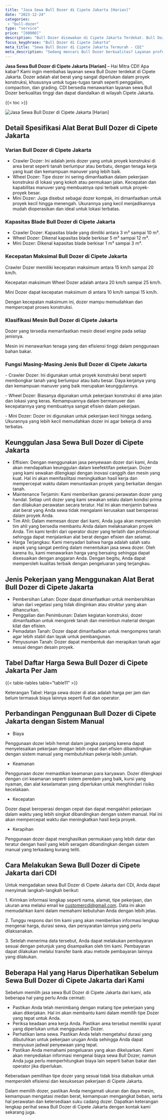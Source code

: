 ```yaml
---
title: "Jasa Sewa Bull Dozer di Cipete Jakarta [Harian]"
date: "2023-12-24"
categories:
 - "bull-dozer"
type: "service"
price: "[60000]"
description: "Bull Dozer disewakan di Cipete Jakarta Terdekat. Bull Dozer profesional untuk kebutuhan proyek konstruksi dengan performa maksimal. Dapatkan informasi lengkap dengan menghubungi kami."
focus_keyphrase: "Bull Dozer di Cipete Jakarta"
meta_title: "Sewa Bull Dozer di Cipete Jakarta Termurah - CDI"
meta_description: "Sedang mencari Bull Dozer berkualitas? Layanan profesional kami siap melayani dengan harga kompetitif. Segera hubungi kami."
---
```


**Jasa Sewa Bull Dozer di Cipete Jakarta [Harian]** – Hai Mitra CDI! Apa kabar? Kami ingin membahas layanan sewa Bull Dozer terdekat di Cipete Jakarta. Dozer adalah alat berat yang sangat diperlukan dalam proyek konstruksi, khususnya untuk tugas-tugas tanah seperti penggalian, compaction, dan grading. CDI bersedia menawarkan layanan sewa Bull Dozer berkualitas tinggi dan dapat diandalkan di wilayah Cipete Jakarta.

{{< toc >}}

![Jasa Sewa Bull Dozer di Cipete Jakarta [Harian]](/images/bull-dozer/bull-dozer-03.jpg)

## Detail Spesifikasi Alat Berat Bull Dozer di Cipete Jakarta

### Varian Bull Dozer di Cipete Jakarta

*   Crawler Dozer: Ini adalah jenis dozer yang untuk proyek konstruksi di area berat seperti tanah berlumpur atau berbatu, dengan tenaga kerja yang kuat dan kemampuan manuver yang lebih baik.
*   Wheel Dozer: Tipe dozer ini sering dimanfaatkan dalam pekerjaan konstruksi di lokasi yang kokoh atau permukaan jalan. Kecepatan dan kapabilitas manuver yang membuatnya opsi terbaik untuk proyek-proyek besar.
*   Mini Dozer: Juga disebut sebagai dozer kompak, ini dimanfaatkan untuk proyek kecil hingga menengah. Ukurannya yang kecil menjadikannya mudah dioperasikan dan ideal untuk lokasi terbatas.

### Kapasitas Blade Bull Dozer di Cipete Jakarta

*   Crawler Dozer: Kapasitas blade yang dimiliki antara 3 m³ sampai 10 m³.
*   Wheel Dozer: Dikenal kapasitas blade berkisar 5 m³ sampai 12 m³.
*   Mini Dozer: Dikenal kapasitas blade berkisar 1 m³ sampai 3 m³.

### Kecepatan Maksimal Bull Dozer di Cipete Jakarta

Crawler Dozer memiliki kecepatan maksimum antara 15 km/h sampai 20 km/h.

Kecepatan maksimum Wheel Dozer adalah antara 20 km/h sampai 25 km/h.

Mini Dozer dapat kecepatan maksimum di antara 10 km/h sampai 15 km/h.

Dengan kecepatan maksimum ini, dozer mampu memudahkan dan mempercepat proses konstruksi.

### Klasifikasi Mesin Bull Dozer di Cipete Jakarta

Dozer yang tersedia memanfaatkan mesin diesel engine pada setiap jenisnya.

Mesin ini menawarkan tenaga yang dan efisiensi tinggi dalam penggunaan bahan bakar.

### Fungsi Masing-Masing Jenis Bull Dozer di Cipete Jakarta

\- Crawler Dozer: Ini digunakan untuk proyek konstruksi berat seperti membongkar tanah yang berlumpur atau batu besar. Daya kerjanya yang dan kemampuan manuver yang baik merupakan keunggulannya.

\- Wheel Dozer: Biasanya digunakan untuk pekerjaan konstruksi di area jalan dan lokasi yang keras. Kemampuannya dalam bermanuver dan kecepatannya yang membuatnya sangat efisien dalam pekerjaan.

\- Mini Dozer: Dozer ini digunakan untuk pekerjaan kecil hingga sedang. Ukurannya yang lebih kecil memudahkan dozer ini agar bekerja di area terbatas.

## Keunggulan Jasa Sewa Bull Dozer di Cipete Jakarta

*   Effisien: Dengan menggunakan jasa penyewaan dozer dari kami, Anda akan mendapatkan keunggulan dalam keefektifan pekerjaan. Dozer yang kami sewakan dilengkapi dengan inovasi canggih dan mesin yang kuat. Hal ini akan memfasilitasi meningkatkan hasil kerja dan mempercepat waktu dalam menuntaskan proyek yang berkaitan dengan tanah.
*   Maintenance Terjamin: Kami memberikan garansi perawatan dozer yang handal. Setiap unit dozer yang kami sewakan selalu dalam kondisi prima dan dilakukan perawatan secara teratur. Hal ini akan menjamin bahwa alat berat yang Anda sewa tidak mengalami kerusakan saat beroperasi dalam proyek Anda.
*   Tim Ahli: Dalam memesan dozer dari kami, Anda juga akan memperoleh tim ahli yang bersedia membantu Anda dalam melaksanakan proyek Anda. Tim kami terdiri dari operator dozer yang terlatih dan profesional sehingga dapat menjalankan alat berat dengan efisien dan selamat.
*   Harga Terjangkau: Kami menyadari bahwa harga adalah salah satu aspek yang sangat penting dalam menentukan jasa sewa dozer. Oleh karena itu, kami menawarkan harga yang bersaing sehingga dapat disesuaikan dengan anggaran Anda. Dengan begitu, Anda dapat memperoleh kualitas terbaik dengan pengeluaran yang terjangkau.

## Jenis Pekerjaan yang Menggunakan Alat Berat Bull Dozer di Cipete Jakarta

*   Pembersihan Lahan: Dozer dapat dimanfaatkan untuk membersihkan lahan dari vegetasi yang tidak diinginkan atau struktur yang akan dihancurkan.
*   Penggalian dan Penimbunan: Dalam kegiatan konstruksi, dozer dimanfaatkan untuk mengorek tanah dan menimbun material dengan kilat dan efisien.
*   Pemadatan Tanah: Dozer dapat dimanfaatkan untuk mengompres tanah agar lebih stabil dan layak untuk pembangunan.
*   Penyusunan Tanah: Dozer dapat membentuk dan merapikan tanah agar sesuai dengan desain proyek.

## Tabel Daftar Harga Sewa Bull Dozer di Cipete Jakarta Per Jam

{{< table-tables table="table11" >}}

Keterangan Tabel: Harga sewa dozer di atas adalah harga per jam dan belum termasuk biaya lainnya seperti fuel dan operator.

## Perbandingan Penggunaan Bull Dozer di Cipete Jakarta dengan Sistem Manual

*   Biaya

Penggunaan dozer lebih hemat dalam jangka panjang karena dapat menyelesaikan pekerjaan dengan lebih cepat dan efisien dibandingkan dengan sistem manual yang membutuhkan pekerja lebih jumlah.
*   Keamanan

Penggunaan dozer memastikan keamanan para karyawan. Dozer dilengkapi dengan ciri keamanan seperti sistem peredam yang baik, kursi yang nyaman, dan alat keselamatan yang diperlukan untuk menghindari risiko kecelakaan.
*   Kecepatan

Dozer dapat beroperasi dengan cepat dan dapat mengakhiri pekerjaan dalam waktu yang lebih singkat dibandingkan dengan sistem manual. Hal ini akan mempercepat waktu dan meningkatkan hasil kerja proyek.
*   Kerapihan

Penggunaan dozer dapat menghasilkan permukaan yang lebih datar dan teratur dengan hasil yang lebih seragam dibandingkan dengan sistem manual yang terkadang kurang teliti.

## Cara Melakukan Sewa Bull Dozer di Cipete Jakarta dari CDI

Untuk mengadakan sewa Bull Dozer di Cipete Jakarta dari CDI, Anda dapat menyimak langkah-langkah berikut:

1\.  Kirimkan informasi lengkap seperti nama, alamat, tipe pekerjaan, dan ukuran area melalui email ke customercdi@gmail.com. Data ini akan memudahkan kami dalam memahami kebutuhan Anda dengan lebih jelas.

2\.  Tunggu respons dari tim kami yang akan memberikan informasi lengkap mengenai harga, durasi sewa, dan persyaratan lainnya yang perlu dilaksanakan.

3\.  Setelah menerima data tersebut, Anda dapat melakukan pembayaran sesuai dengan petunjuk yang disampaikan oleh tim kami. Pembayaran dapat dilakukan melalui transfer bank atau metode pembayaran lainnya yang dilakukan.

## Beberapa Hal yang Harus Diperhatikan Sebelum Sewa Bull Dozer di Cipete Jakarta dari Kami

Sebelum memilih jasa sewa Bull Dozer di Cipete Jakarta dari kami, ada beberapa hal yang perlu Anda cermati:

*   Pastikan Anda telah menimbang dengan matang tipe pekerjaan yang akan dikerjakan. Hal ini akan membantu kami dalam memilih tipe Dozer yang tepat untuk Anda.
*   Periksa keadaan area kerja Anda. Pastikan area tersebut memiliki syarat yang diperlukan untuk menggunakan Dozer.
*   Perhatikan lama sewa. Pastikan Anda telah mengetahui durasi yang dibutuhkan untuk pekerjaan urugan Anda sehingga Anda dapat menyusun jadwal penyewaan yang tepat.
*   Pastikan Anda memahami pengeluaran yang akan dikeluarkan. Kami akan menyediakan informasi mengenai biaya sewa Bull Dozer, namun Anda juga perlu memperhitungkan biaya lain seperti bahan bakar dan operator jika diperlukan.

Keberadaan pemilihan tipe dozer yang sesuai tidak bisa diabaikan untuk memperoleh efisiensi dan kesuksesan pekerjaan di Cipete Jakarta.

Dalam memilih dozer, pastikan Anda mengamati ukuran dan daya mesin, kemampuan mengatasi medan berat, kemampuan mengangkat beban, serta hal perawatan dan ketersediaan suku cadang dozer. Dapatkan keterangan lengkap perihal sewa Bull Dozer di Cipete Jakarta dengan kontak kami sekarang juga.